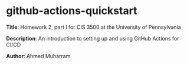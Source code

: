 # github-actions-quickstart
**Title**: Homework 2, part I for CIS 3500 at the University of Pennsylvania

**Description**: An introduction to setting up and using GitHub Actions for CI/CD

**Author**: Ahmed Muharram

